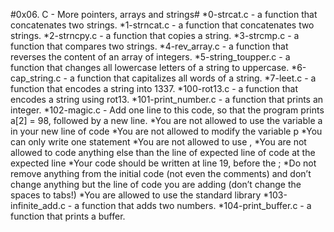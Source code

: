 #0x06. C - More pointers, arrays and strings#
*0-strcat.c - a function that concatenates two strings.
*1-strncat.c - a function that concatenates two strings.
*2-strncpy.c -  a function that copies a string.
*3-strcmp.c - a function that compares two strings.
*4-rev_array.c - a function that reverses the content of an array of integers.
*5-string_toupper.c - a function that changes all lowercase letters of a string to uppercase.
*6-cap_string.c -  a function that capitalizes all words of a string.
*7-leet.c - a function that encodes a string into 1337.
*100-rot13.c -  a function that encodes a string using rot13.
*101-print_number.c -  a function that prints an integer.
*102-magic.c - Add one line to this code, so that the program prints a[2] = 98, followed by a new line.
	*You are not allowed to use the variable a in your new line of code
	*You are not allowed to modify the variable p
	*You can only write one statement
	*You are not allowed to use ,
	*You are not allowed to code anything else than the line of expected line of code at the expected line
	*Your code should be written at line 19, before the ;
	*Do not remove anything from the initial code (not even the comments)
	and don’t change anything but the line of code you are adding (don’t change the spaces to tabs!)
	*You are allowed to use the standard library
*103-infinite_add.c - a function that adds two numbers.
*104-print_buffer.c - a function that prints a buffer.
